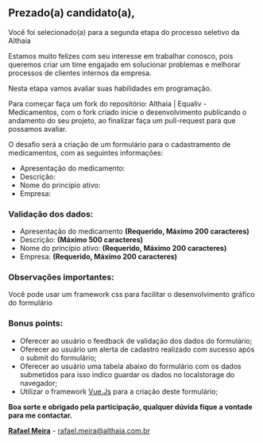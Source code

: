 ## Prezado(a) candidato(a),

Você foi selecionado(a) para a segunda etapa do processo seletivo da Althaia

Estamos muito felizes com seu interesse em trabalhar conosco, pois queremos criar um time engajado em solucionar problemas e melhorar processos de clientes internos da empresa.

Nesta etapa vamos avaliar suas habilidades em programação.

Para começar faça um fork do repositório: Althaia | Equaliv - Medicamentos, com o fork criado inicie o desenvolvimento publicando o andamento do seu projeto, ao finalizar faça um pull-request para que possamos avaliar.

O desafio será a criação de um formulário para o cadastramento de medicamentos, com as seguintes informações:

- Apresentação do medicamento:
- Descrição:
- Nome do princípio ativo:
- Empresa: 

### Validação dos dados:

- Apresentação do medicamento **(Requerido, Máximo 200 caracteres)**
- Descrição: **(Máximo 500 caracteres)**
- Nome do princípio ativo:  **(Requerido, Máximo 200 caracteres)**
- Empresa:  **(Requerido, Máximo 200 caracteres)**

### Observações importantes:

Você pode usar um framework css para facilitar o desenvolvimento gráfico do formulário

### Bonus points: 

- Oferecer ao usuário o feedback de validação dos dados do formulário; 
- Oferecer ao usuário um alerta de cadastro realizado com sucesso após o submit do formulário;
- Oferecer ao usuário uma tabela abaixo do formulário com os dados submetidos para isso indico guardar os dados no localstorage do navegador;
- Utilizar o framework [Vue.Js](https://vuejs.org) para a criação deste formulário;

**Boa sorte e obrigado pela participação, qualquer dúvida fique a vontade para me contactar.**

**[Rafael Meira](https://www.linkedin.com/in/rmeira)** - rafael.meira@althaia.com.br


